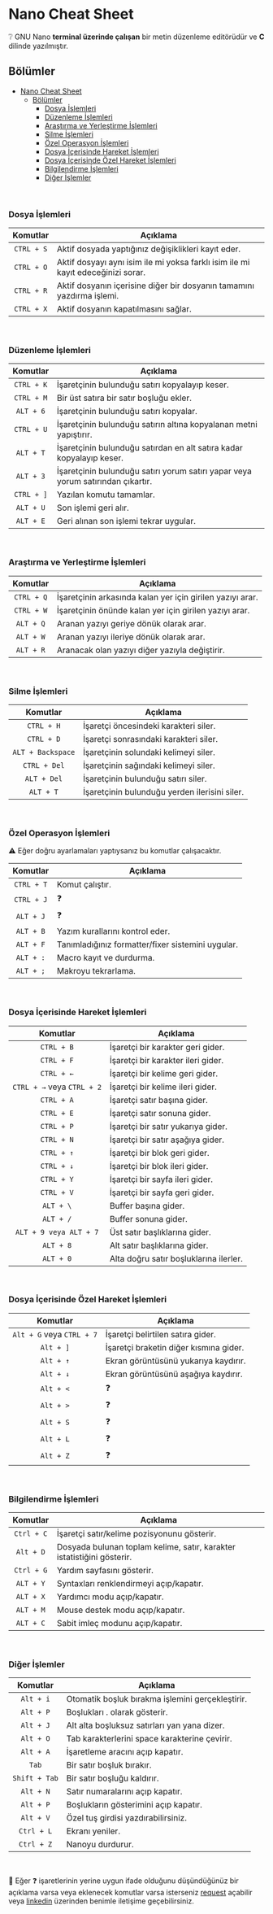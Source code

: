 # Nano Cheat Sheet

:grey_question: GNU Nano **terminal üzerinde çalışan** bir metin düzenleme editörüdür ve **C** dilinde yazılmıştır.

## Bölümler

- [Nano Cheat Sheet](#nano-cheat-sheet)
  - [Bölümler](#bölümler)
    - [Dosya İşlemleri](#dosya-i̇şlemleri)
    - [Düzenleme İşlemleri](#düzenleme-i̇şlemleri)
    - [Araştırma ve Yerleştirme İşlemleri](#araştırma-ve-yerleştirme-i̇şlemleri)
    - [Silme İşlemleri](#silme-i̇şlemleri)
    - [Özel Operasyon İşlemleri](#özel-operasyon-i̇şlemleri)
    - [Dosya İçerisinde Hareket İşlemleri](#dosya-i̇çerisinde-hareket-i̇şlemleri)
    - [Dosya İçerisinde Özel Hareket İşlemleri](#dosya-i̇çerisinde-özel-hareket-i̇şlemleri)
    - [Bilgilendirme İşlemleri](#bilgilendirme-i̇şlemleri)
    - [Diğer İşlemler](#diğer-i̇şlemler)

</br>

### Dosya İşlemleri

|  Komutlar  | Açıklama                                                                         |
| :--------: | -------------------------------------------------------------------------------- |
| `CTRL + S` | Aktif dosyada yaptığınız değişiklikleri kayıt eder.                              |
| `CTRL + O` | Aktif dosyayı aynı isim ile mi yoksa farklı isim ile mi kayıt edeceğinizi sorar. |
| `CTRL + R` | Aktif dosyanın içerisine diğer bir dosyanın tamamını yazdırma işlemi.            |
| `CTRL + X` | Aktif dosyanın kapatılmasını sağlar.                                             |

</br>

### Düzenleme İşlemleri

|  Komutlar  | Açıklama                                                                        |
| :--------: | ------------------------------------------------------------------------------- |
| `CTRL + K` | İşaretçinin bulunduğu satırı kopyalayıp keser.                                  |
| `CTRL + M` | Bir üst satıra bir satır boşluğu ekler.                                         |
| `ALT + 6`  | İşaretçinin bulunduğu satırı kopyalar.                                          |
| `CTRL + U` | İşaretçinin bulunduğu satırın altına kopyalanan metni yapıştırır.               |
| `ALT + T`  | İşaretçinin bulunduğu satırdan en alt satıra kadar kopyalayıp keser.            |
| `ALT + 3`  | İşaretçinin bulunduğu satırı yorum satırı yapar veya yorum satırından çıkartır. |
| `CTRL + ]` | Yazılan komutu tamamlar.                                                        |
| `ALT + U`  | Son işlemi geri alır.                                                           |
| `ALT + E`  | Geri alınan son işlemi tekrar uygular.                                          |

</br>

### Araştırma ve Yerleştirme İşlemleri

|  Komutlar  | Açıklama                                                  |
| :--------: | --------------------------------------------------------- |
| `CTRL + Q` | İşaretçinin arkasında kalan yer için girilen yazıyı arar. |
| `CTRL + W` | İşaretçinin önünde kalan yer için girilen yazıyı arar.    |
| `ALT + Q`  | Aranan yazıyı geriye dönük olarak arar.                   |
| `ALT + W`  | Aranan yazıyı ileriye dönük olarak arar.                  |
| `ALT + R`  | Aranacak olan yazıyı diğer yazıyla değiştirir.            |

</br>

### Silme İşlemleri

|     Komutlar      | Açıklama                                      |
| :---------------: | --------------------------------------------- |
|    `CTRL + H`     | İşaretçi öncesindeki karakteri siler.         |
|    `CTRL + D`     | İşaretçi sonrasındaki karakteri siler.        |
| `ALT + Backspace` | İşaretçinin solundaki kelimeyi siler.         |
|   `CTRL + Del`    | İşaretçinin sağındaki kelimeyi siler.         |
|    `ALT + Del`    | İşaretçinin bulunduğu satırı siler.           |
|     `ALT + T`     | İşaretçinin bulunduğu yerden ilerisini siler. |

</br>

### Özel Operasyon İşlemleri

:warning: Eğer doğru ayarlamaları yaptıysanız bu komutlar çalışacaktır.

|  Komutlar  | Açıklama                                          |
| :--------: | ------------------------------------------------- |
| `CTRL + T` | Komut çalıştır.                                   |
| `CTRL + J` | :question:                                        |
| `ALT + J`  | :question:                                        |
| `ALT + B`  | Yazım kurallarını kontrol eder.                   |
| `ALT + F`  | Tanımladığınız formatter/fixer sistemini uygular. |
| `ALT + :`  | Macro kayıt ve durdurma.                          |
| `ALT + ;`  | Makroyu tekrarlama.                               |

</br>

### Dosya İçerisinde Hareket İşlemleri

|          Komutlar          | Açıklama                               |
| :------------------------: | -------------------------------------- |
|         `CTRL + B`         | İşaretçi bir karakter geri gider.      |
|         `CTRL + F`         | İşaretçi bir karakter ileri gider.     |
|         `CTRL + ←`         | İşaretçi bir kelime geri gider.        |
| `CTRL + →` veya `CTRL + 2` | İşaretçi bir kelime ileri gider.       |
|         `CTRL + A`         | İşaretçi satır başına gider.           |
|         `CTRL + E`         | İşaretçi satır sonuna gider.           |
|         `CTRL + P`         | İşaretçi bir satır yukarıya gider.     |
|         `CTRL + N`         | İşaretçi bir satır aşağıya gider.      |
|         `CTRL + ↑`         | İşaretçi bir blok geri gider.          |
|         `CTRL + ↓`         | İşaretçi bir blok ileri gider.         |
|         `CTRL + Y`         | İşaretçi bir sayfa ileri gider.        |
|         `CTRL + V`         | İşaretçi bir sayfa geri gider.         |
|         `ALT + \`          | Buffer başına gider.                   |
|         `ALT + /`          | Buffer sonuna gider.                   |
|   `ALT + 9 veya ALT + 7`   | Üst satır başlıklarına gider.          |
|         `ALT + 8`          | Alt satır başlıklarına gider.          |
|         `ALT + 0`          | Alta doğru satır boşluklarına ilerler. |

</br>

### Dosya İçerisinde Özel Hareket İşlemleri

|         Komutlar          | Açıklama                               |
| :-----------------------: | -------------------------------------- |
| `Alt + G` veya `CTRL + 7` | İşaretçi belirtilen satıra gider.      |
|         `Alt + ]`         | İşaretçi braketin diğer kısmına gider. |
|         `Alt + ↑`         | Ekran görüntüsünü yukarıya kaydırır.   |
|         `Alt + ↓`         | Ekran görüntüsünü aşağıya kaydırır.    |
|         `Alt + <`         | :question:                             |
|         `Alt + >`         | :question:                             |
|         `Alt + S`         | :question:                             |
|         `Alt + L`         | :question:                             |
|         `Alt + Z`         | :question:                             |

</br>

### Bilgilendirme İşlemleri

|  Komutlar  | Açıklama                                                               |
| :--------: | ---------------------------------------------------------------------- |
| `Ctrl + C` | İşaretçi satır/kelime pozisyonunu gösterir.                            |
| `Alt + D`  | Dosyada bulunan toplam kelime, satır, karakter istatistiğini gösterir. |
| `Ctrl + G` | Yardım sayfasını gösterir.                                             |
| `ALT + Y`  | Syntaxları renklendirmeyi açıp/kapatır.                                |
| `ALT + X`  | Yardımcı modu açıp/kapatır.                                            |
| `ALT + M`  | Mouse destek modu açıp/kapatır.                                        |
| `ALT + C`  | Sabit imleç modunu açıp/kapatır.                                       |

</br>

### Diğer İşlemler

|   Komutlar    | Açıklama                                         |
| :-----------: | ------------------------------------------------ |
|   `Alt + i`   | Otomatik boşluk bırakma işlemini gerçekleştirir. |
|   `Alt + P`   | Boşlukları . olarak gösterir.                    |
|   `Alt + J`   | Alt alta boşluksuz satırları yan yana dizer.     |
|   `Alt + O`   | Tab karakterlerini space karakterine çevirir.    |
|   `Alt + A`   | İşaretleme aracını açıp kapatır.                 |
|     `Tab`     | Bir satır boşluk bırakır.                        |
| `Shift + Tab` | Bir satır boşluğu kaldırır.                      |
|   `Alt + N`   | Satır numaralarını açıp kapatır.                 |
|   `Alt + P`   | Boşlukların gösterimini açıp kapatır.            |
|   `Alt + V`   | Özel tuş girdisi yazdırabilirsiniz.              |
|  `Ctrl + L`   | Ekranı yeniler.                                  |
|  `Ctrl + Z`   | Nanoyu durdurur.                                 |

</br>

:pray: Eğer :question: işaretlerinin yerine uygun ifade olduğunu düşündüğünüz bir açıklama varsa veya eklenecek komutlar varsa isterseniz [request][request-link] açabilir veya [linkedin][linkedin-link] üzerinden benimle iletişime geçebilirsiniz.

[request-link]: https://github.com/uysalserkan/Cheat-Sheets/pulls
[linkedin-link]: https://linkedin.com/in/uysalserkan
